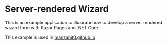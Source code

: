 # Server-rendered Wizard

This is an example application to illustrate how to develop a server rendered
wizard form with Razor Pages and .NET Core.

This example is used in [manzanit0.github.io](manzanit0.github.io)
